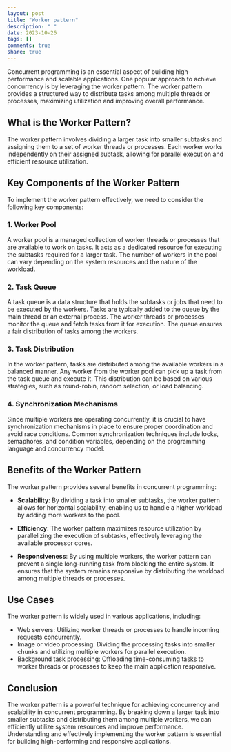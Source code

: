 ```yaml
---
layout: post
title: "Worker pattern"
description: " "
date: 2023-10-26
tags: []
comments: true
share: true
---
```


Concurrent programming is an essential aspect of building high-performance and scalable applications. One popular approach to achieve concurrency is by leveraging the worker pattern. The worker pattern provides a structured way to distribute tasks among multiple threads or processes, maximizing utilization and improving overall performance.

## What is the Worker Pattern?

The worker pattern involves dividing a larger task into smaller subtasks and assigning them to a set of worker threads or processes. Each worker works independently on their assigned subtask, allowing for parallel execution and efficient resource utilization.

## Key Components of the Worker Pattern

To implement the worker pattern effectively, we need to consider the following key components:

### 1. Worker Pool

A worker pool is a managed collection of worker threads or processes that are available to work on tasks. It acts as a dedicated resource for executing the subtasks required for a larger task. The number of workers in the pool can vary depending on the system resources and the nature of the workload.

### 2. Task Queue

A task queue is a data structure that holds the subtasks or jobs that need to be executed by the workers. Tasks are typically added to the queue by the main thread or an external process. The worker threads or processes monitor the queue and fetch tasks from it for execution. The queue ensures a fair distribution of tasks among the workers.

### 3. Task Distribution

In the worker pattern, tasks are distributed among the available workers in a balanced manner. Any worker from the worker pool can pick up a task from the task queue and execute it. This distribution can be based on various strategies, such as round-robin, random selection, or load balancing.

### 4. Synchronization Mechanisms

Since multiple workers are operating concurrently, it is crucial to have synchronization mechanisms in place to ensure proper coordination and avoid race conditions. Common synchronization techniques include locks, semaphores, and condition variables, depending on the programming language and concurrency model.

## Benefits of the Worker Pattern

The worker pattern provides several benefits in concurrent programming:

- **Scalability**: By dividing a task into smaller subtasks, the worker pattern allows for horizontal scalability, enabling us to handle a higher workload by adding more workers to the pool.

- **Efficiency**: The worker pattern maximizes resource utilization by parallelizing the execution of subtasks, effectively leveraging the available processor cores.

- **Responsiveness**: By using multiple workers, the worker pattern can prevent a single long-running task from blocking the entire system. It ensures that the system remains responsive by distributing the workload among multiple threads or processes.

## Use Cases

The worker pattern is widely used in various applications, including:

- Web servers: Utilizing worker threads or processes to handle incoming requests concurrently.
- Image or video processing: Dividing the processing tasks into smaller chunks and utilizing multiple workers for parallel execution.
- Background task processing: Offloading time-consuming tasks to worker threads or processes to keep the main application responsive.

## Conclusion

The worker pattern is a powerful technique for achieving concurrency and scalability in concurrent programming. By breaking down a larger task into smaller subtasks and distributing them among multiple workers, we can efficiently utilize system resources and improve performance. Understanding and effectively implementing the worker pattern is essential for building high-performing and responsive applications.